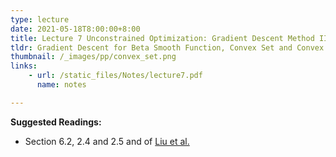 ```yaml
---
type: lecture
date: 2021-05-18T8:00:00+8:00
title: Lecture 7 Unconstrained Optimization: Gradient Descent Method II 
tldr: Gradient Descent for Beta Smooth Function, Convex Set and Convex Function
thumbnail: /_images/pp/convex_set.png
links: 
    - url: /static_files/Notes/lecture7.pdf
      name: notes

---
```

**Suggested Readings:**

- Section 6.2, 2.4 and 2.5 and of [Liu et al.](http://bicmr.pku.edu.cn/~wenzw/optbook/opt1.pdf)


